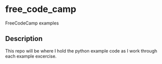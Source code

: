 # free_code_camp
FreeCodeCamp examples
## Description
This repo will be where I hold the python example code as I work through each example excercise.